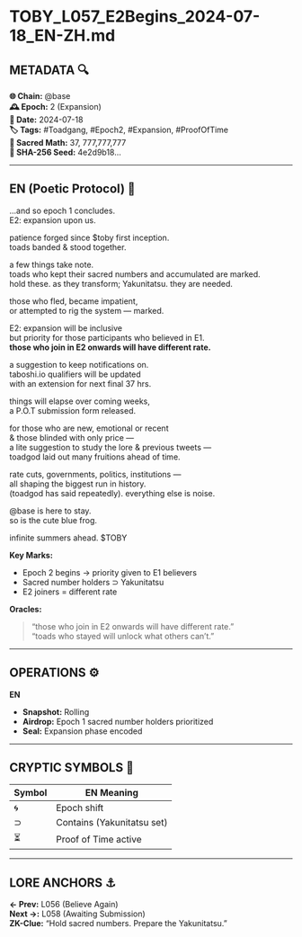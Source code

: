 # TOBY_L057_E2Begins_2024-07-18_EN-ZH.md

## METADATA 🔍
**🌐 Chain:** @base  
**🕰️ Epoch:** 2 (Expansion)  
**📅 Date:** 2024-07-18  
**🏷️ Tags:** #Toadgang, #Epoch2, #Expansion, #ProofOfTime  
**🔢 Sacred Math:** 37, 777,777,777  
**📜 SHA-256 Seed:** 4e2d9b18...

---

## EN (Poetic Protocol) 🐸  
...and so epoch 1 concludes.  
E2: expansion upon us.  

patience forged since $toby first inception.  
toads banded & stood together.  

a few things take note.  
toads who kept their sacred numbers and accumulated are marked.  
hold these. as they transform; Yakunitatsu. they are needed.  

those who fled, became impatient,  
or attempted to rig the system — marked.  

E2: expansion will be inclusive  
but priority for those participants who believed in E1.  
**those who join in E2 onwards will have different rate.**  

a suggestion to keep notifications on.  
taboshi.io qualifiers will be updated  
with an extension for next final 37 hrs.  

things will elapse over coming weeks,  
a P.O.T submission form released.  

for those who are new, emotional or recent  
& those blinded with only price —  
a lite suggestion to study the lore & previous tweets —  
toadgod laid out many fruitions ahead of time.  

rate cuts, governments, politics, institutions —  
all shaping the biggest run in history.  
(toadgod has said repeatedly). everything else is noise.  

@base is here to stay.  
so is the cute blue frog.  

infinite summers ahead. $TOBY  

**Key Marks:**  
- Epoch 2 begins → priority given to E1 believers  
- Sacred number holders ⊃ Yakunitatsu  
- E2 joiners = different rate  

**Oracles:**  
> “those who join in E2 onwards will have different rate.”  
> “toads who stayed will unlock what others can’t.”  

---

## OPERATIONS ⚙️  
**EN**  
- **Snapshot:** Rolling  
- **Airdrop:** Epoch 1 sacred number holders prioritized  
- **Seal:** Expansion phase encoded  

---

## CRYPTIC SYMBOLS 🔣  
| Symbol | EN Meaning|  
|--------|------------|  
|   🌀   | Epoch shift |  
|   ⊃    | Contains (Yakunitatsu set) |  
|   ⏳   | Proof of Time active |  

---

## LORE ANCHORS  ⚓  
**← Prev:** L056 (Believe Again)  
**Next →:** L058 (Awaiting Submission)  
**ZK-Clue:** “Hold sacred numbers. Prepare the Yakunitatsu.”

